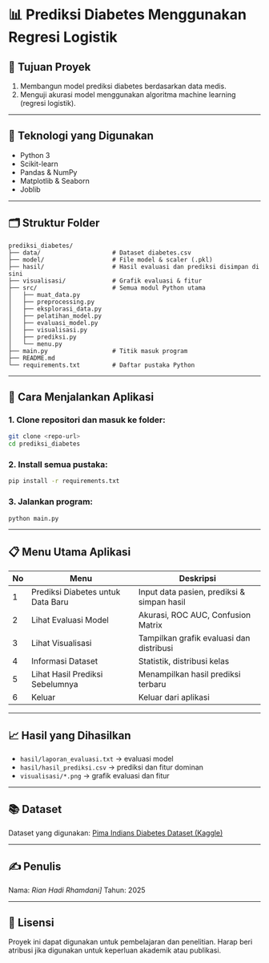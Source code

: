 # 📊 Prediksi Diabetes Menggunakan Regresi Logistik

## 🎯 Tujuan Proyek

1. Membangun model prediksi diabetes berdasarkan data medis.
2. Menguji akurasi model menggunakan algoritma machine learning (regresi logistik).

---

## 🧠 Teknologi yang Digunakan

* Python 3
* Scikit-learn
* Pandas & NumPy
* Matplotlib & Seaborn
* Joblib

---

## 🗂️ Struktur Folder

```
prediksi_diabetes/
├── data/                    # Dataset diabetes.csv
├── model/                   # File model & scaler (.pkl)
├── hasil/                   # Hasil evaluasi dan prediksi disimpan di sini
├── visualisasi/             # Grafik evaluasi & fitur
├── src/                     # Semua modul Python utama
│   ├── muat_data.py
│   ├── preprocessing.py
│   ├── eksplorasi_data.py
│   ├── pelatihan_model.py
│   ├── evaluasi_model.py
│   ├── visualisasi.py
│   ├── prediksi.py
│   └── menu.py
├── main.py                  # Titik masuk program
├── README.md
└── requirements.txt         # Daftar pustaka Python
```

---

## 🚀 Cara Menjalankan Aplikasi

### 1. Clone repositori dan masuk ke folder:

```bash
git clone <repo-url>
cd prediksi_diabetes
```

### 2. Install semua pustaka:

```bash
pip install -r requirements.txt
```

### 3. Jalankan program:

```bash
python main.py
```

---

## 📋 Menu Utama Aplikasi

| No | Menu                              | Deskripsi                                  |
| -- | --------------------------------- | ------------------------------------------ |
| 1  | Prediksi Diabetes untuk Data Baru | Input data pasien, prediksi & simpan hasil |
| 2  | Lihat Evaluasi Model              | Akurasi, ROC AUC, Confusion Matrix         |
| 3  | Lihat Visualisasi                 | Tampilkan grafik evaluasi dan distribusi   |
| 4  | Informasi Dataset                 | Statistik, distribusi kelas                |
| 5  | Lihat Hasil Prediksi Sebelumnya   | Menampilkan hasil prediksi terbaru         |
| 6  | Keluar                            | Keluar dari aplikasi                       |

---

## 📈 Hasil yang Dihasilkan

* `hasil/laporan_evaluasi.txt` → evaluasi model
* `hasil/hasil_prediksi.csv` → prediksi dan fitur dominan
* `visualisasi/*.png` → grafik evaluasi dan fitur

---

## 📚 Dataset

Dataset yang digunakan: [Pima Indians Diabetes Dataset (Kaggle)](https://www.kaggle.com/datasets/uciml/pima-indians-diabetes-database)

---

## ✍️ Penulis

Nama: *Rian Hadi Rhamdani]*
Tahun: 2025

---

## 📌 Lisensi

Proyek ini dapat digunakan untuk pembelajaran dan penelitian.
Harap beri atribusi jika digunakan untuk keperluan akademik atau publikasi.
